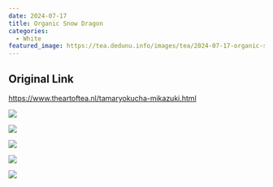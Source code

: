 ```yaml
---
date: 2024-07-17
title: Organic Snow Dragon 
categories:
  - White
featured_image: https://tea.dedunu.info/images/tea/2024-07-17-organic-snow-dragon-1.jpeg
---
```


## Original Link

<https://www.theartoftea.nl/tamaryokucha-mikazuki.html>

![](https://tea.dedunu.info/images/tea/2024-07-17-organic-snow-dragon-2.jpeg)

![](https://tea.dedunu.info/images/tea/2024-07-17-organic-snow-dragon-3.jpeg)

![](https://tea.dedunu.info/images/tea/2024-07-17-organic-snow-dragon-4.jpeg)

![](https://tea.dedunu.info/images/tea/2024-07-17-organic-snow-dragon-5.jpeg)

![](https://tea.dedunu.info/images/tea/2024-07-17-organic-snow-dragon-6.jpeg)
